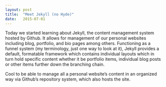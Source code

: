 ```yaml
---
layout: post
title:  "Meet Jekyll (no Hyde)"
date:   2015-07-01
---
```


Today we started learning about Jekyll, the content management system hosted by Github. It allows for management of our personal websites including blog, portfolio, and bio pages among others. Functioning as a funnel system (my terminology, just one way to look at it), Jekyll provides a default, formatable framework which contains individual layouts which in turn hold specific content whether it be portfolio items, individual blog posts or other items further down the branching chain.  

Cool to be able to manage all a personal website’s content in an organized way via Github’s repository system, which also hosts the site. 

